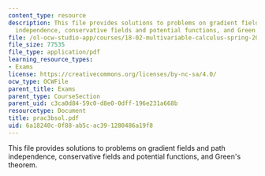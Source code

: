 ```yaml
---
content_type: resource
description: This file provides solutions to problems on gradient fields and path
  independence, conservative fields and potential functions, and Green's theorem.
file: /ol-ocw-studio-app/courses/18-02-multivariable-calculus-spring-2006/6a18240c0f88ab5cac391280486a19f8_prac3bsol.pdf
file_size: 77535
file_type: application/pdf
learning_resource_types:
- Exams
license: https://creativecommons.org/licenses/by-nc-sa/4.0/
ocw_type: OCWFile
parent_title: Exams
parent_type: CourseSection
parent_uid: c3ca0d84-59c0-d8e0-0dff-196e231a668b
resourcetype: Document
title: prac3bsol.pdf
uid: 6a18240c-0f88-ab5c-ac39-1280486a19f8
---
```

This file provides solutions to problems on gradient fields and path independence, conservative fields and potential functions, and Green's theorem.